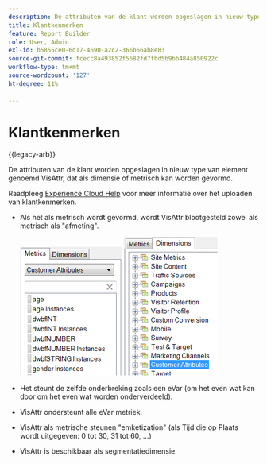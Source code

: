 ```yaml
---
description: De attributen van de klant worden opgeslagen in nieuw type van element genoemd VisAttr, dat als dimensie of metrisch kan worden gevormd.
title: Klantkenmerken
feature: Report Builder
role: User, Admin
exl-id: b5855ce0-6d17-4690-a2c2-366b66ab8e83
source-git-commit: fcecc8a493852f5682fd7fbd5b9bb484a850922c
workflow-type: tm+mt
source-wordcount: '127'
ht-degree: 11%

---
```


# Klantkenmerken

{{legacy-arb}}

De attributen van de klant worden opgeslagen in nieuw type van element genoemd VisAttr, dat als dimensie of metrisch kan worden gevormd.

Raadpleeg [Experience Cloud Help](https://experienceleague.adobe.com/docs/core-services/interface/customer-attributes/attributes.html?lang=nl-NL) voor meer informatie over het uploaden van klantkenmerken.

* Als het als metrisch wordt gevormd, wordt VisAttr blootgesteld zowel als metrisch als &quot;afmeting&quot;.

  ![ Schermschot die metrische en afmetende Attributen van de Klant tonen.](assets/ca_metrics.png) ![](assets/ca_dimension.png)

* Het steunt de zelfde onderbreking zoals een eVar (om het even wat kan door om het even wat worden onderverdeeld).
* VisAttr ondersteunt alle eVar metriek.
* VisAttr als metrische steunen &quot;emketization&quot; (als Tijd die op Plaats wordt uitgegeven: 0 tot 30, 31 tot 60, ...)
* VisAttr is beschikbaar als segmentatiedimensie.

